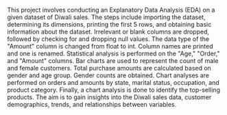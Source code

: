 This project involves conducting an Explanatory Data Analysis (EDA) on a given dataset of Diwali sales. The steps include importing the dataset, determining its dimensions, printing the first 5 rows, and obtaining basic information about the dataset. Irrelevant or blank columns are dropped, followed by checking for and dropping null values. The data type of the "Amount" column is changed from float to int. Column names are printed and one is renamed. Statistical analysis is performed on the "Age," "Order," and "Amount" columns. Bar charts are used to represent the count of male and female customers. Total purchase amounts are calculated based on gender and age group. Gender counts are obtained. Chart analyses are performed on orders and amounts by state, marital status, occupation, and product category. Finally, a chart analysis is done to identify the top-selling products. The aim is to gain insights into the Diwali sales data, customer demographics, trends, and relationships between variables.
